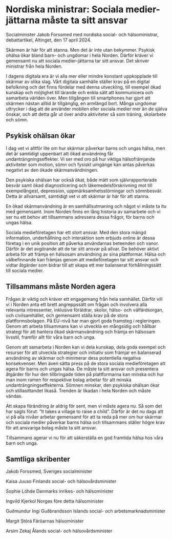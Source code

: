 # Nordiska ministrar: Sociala medier-jättarna måste ta sitt ansvar

Socialminister Jakob Forssmed med nordiska social\- och hälsoministrar, debattartikel, Altinget, den 17 april 2024\.

Skärmen är här för att stanna. Men det är inte utan bekymmer. Psykisk ohälsa ökar bland barn\- och ungdomar i hela Norden. Därför kräver vi gemensamt nu att sociala medier\-jättarna tar sitt ansvar. Det skriver ministrar från hela Norden.


I dagens digitala era är vi alla mer eller mindre konstant uppkopplade till skärmar av olika slag. Vårt digitala samhälle ställer krav på en digital befolkning och det finns fördelar med denna utveckling, till exempel ökad kunskap och möjlighet till lärande och enkla sätt att kommunicera och samarbeta världen över. Men tillgången till smartphones har gjort att skärmen nästan alltid är tillgänglig, en armlängd bort. Många ungdomar uttrycker i dag att de använder mobilen eller sociala medier mer än de själva önskar, och att detta går ut över andra aktiviteter så som träning, skolarbete och sömn.

## Psykisk ohälsan ökar

I dag vet vi alltför lite om hur skärmar påverkar barns och ungas hälsa, men det är samtidigt uppenbart att ökad användning får undanträngningseffekter. Vi ser med oro på hur viktiga hälsofrämjande aktiviteter som motion, sömn och fysiskt umgänge kan antas påverkas negativt av den ökade skärmanvändningen.

Den psykiska ohälsan har också ökat, både mätt som självrapporterade besvär samt ökad diagnosticering och läkemedelsförskrivning mot till exempelångest, depression, uppmärksamhetsstörningar och sömnbesvär. Detta är allvarsamt, samtidigt vet vi att skärmar är här för att stanna.

En ökad skärmanvändning är en samhällsutmaning och något vi måste ta itu med gemensamt. Inom Norden finns en lång historia av samarbete och vi ser nu ett behov att tillsammans adressera dessa frågor, för barns och ungas hälsa.

Sociala medieföretagen har ett stort ansvar. Med den stora mängd information, underhållning och interaktion som erbjuds online är dessa företag i en unik position att påverka användarnas beteenden och vanor. Därför är det avgörande att de tar sitt ansvar på allvar. De behöver aktivt arbeta för att främja en hälsosam användning av sina plattformar. Hälsa och välbefinnande kan främjas genom att medieföretagen tar sitt ansvar och vidtar åtgärder som bidrar till att skapa ett mer balanserat förhållningssätt till sociala medier.

## Tillsammans måste Norden agera

Frågan är viktig och kräver ett engagemang från hela samhället. Därför vill vi i Norden anta ett brett angreppssätt om frågan och involvera alla relevanta intressenter, inklusive föräldrar, skolor, hälso\- och välfärdsorgan, och civilsamhället, och gemensamt ställa krav på de stora plattformsbolagen. På EU\-nivå har man gjort goda framsteg i regleringen. Genom att arbeta tillsammans kan vi utveckla en mångsidig och hållbar strategi för att hantera ökad skärmanvändning och främja en hälsosam livsstil, framför allt för våra barn och unga.

Genom att samarbeta i Norden kan vi dela kunskap, dela goda exempel och resurser för att utveckla strategier och initiativ som främjar en balanserad användning av skärmar och minimerar dess potentiella negativa konsekvenser. Men även sätta press på de stora sociala medieföretagen att agera för barns och ungas hälsa. De måste ta sitt ansvar och presentera åtgärder för hur den tillbringade tiden på plattformarna kan minska och hur man inom ramen för respektive bolag arbetar för att minska undanträngningseffekterna. Sömnen minskar, den psykiska ohälsan ökar och stillasittandet likaså. Trenden är likadan i hela Norden och måste vändas.

Att skapa förändring är aldrig för sent, men vi måste agera nu. Så som det har sagts förut:
”It takes a village to raise a child”. Därför är det nu dags att vi på alla nivåer arbetar gemensamt för att ta reda på mer om hur skärmar och sociala medier påverkar barns hälsa och tillsammans ställer högre krav för att ansvariga bolag måste ta sitt ansvar.

Tillsammans agerar vi nu för att säkerställa en god framtida hälsa hos våra barn och unga.

## Samtliga skribenter

Jakob Forssmed,
Sveriges socialminister

Kaisa Juuso
Finlands social\- och hälsovårdsminister

Sophie Löhde
Danmarks inrikes\- och hälsominister

Ingvild Kjerkol
Norges före detta hälsominister

Guðmundur Ingi Guðbrandsson
Islands social\- och arbetsmarknadsminister

Margit Stórá
Färöarnas hälsominister

Arsim Zekaj
Ålands social\- och hälsovårdsminister

